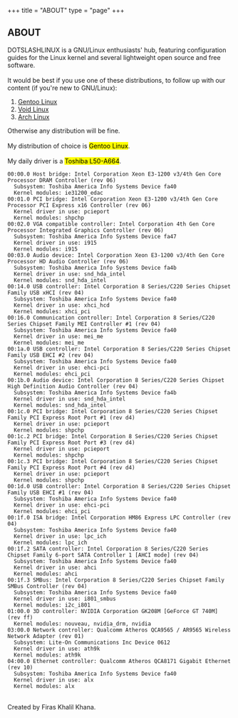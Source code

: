 +++
title = "ABOUT"
type = "page"
+++
<div class="box about">
<h2>ABOUT</h2>
DOTSLASHLINUX is a GNU/Linux enthusiasts' hub, featuring configuration guides for the Linux kernel and several lightweight open source and free software.
<br/>
<br/>
It would be best if you use one of these distributions, to follow up with our content (if you're new to GNU/Linux):
<br/>
<ol>
  <li><a href="https://gentoo.org/">Gentoo Linux</a></li>
  <li><a href="https://www.voidlinux.eu/">Void Linux</a></li>
  <li><a href="https://www.archlinux.org/">Arch Linux</a></li>
</ol>
Otherwise any distribution will be fine.
<br/>
<br/>
My distribution of choice is <mark>Gentoo Linux</mark>.
<br/>
<br/>
My daily driver is a <mark>Toshiba L50-A664</mark>.
<pre><code class="language-properties">00:00.0 Host bridge: Intel Corporation Xeon E3-1200 v3/4th Gen Core Processor DRAM Controller (rev 06)
  Subsystem: Toshiba America Info Systems Device fa40
  Kernel modules: ie31200_edac
00:01.0 PCI bridge: Intel Corporation Xeon E3-1200 v3/4th Gen Core Processor PCI Express x16 Controller (rev 06)
  Kernel driver in use: pcieport
  Kernel modules: shpchp
00:02.0 VGA compatible controller: Intel Corporation 4th Gen Core Processor Integrated Graphics Controller (rev 06)
  Subsystem: Toshiba America Info Systems Device fa47
  Kernel driver in use: i915
  Kernel modules: i915
00:03.0 Audio device: Intel Corporation Xeon E3-1200 v3/4th Gen Core Processor HD Audio Controller (rev 06)
  Subsystem: Toshiba America Info Systems Device fa4b
  Kernel driver in use: snd_hda_intel
  Kernel modules: snd_hda_intel
00:14.0 USB controller: Intel Corporation 8 Series/C220 Series Chipset Family USB xHCI (rev 04)
  Subsystem: Toshiba America Info Systems Device fa40
  Kernel driver in use: xhci_hcd
  Kernel modules: xhci_pci
00:16.0 Communication controller: Intel Corporation 8 Series/C220 Series Chipset Family MEI Controller #1 (rev 04)
  Subsystem: Toshiba America Info Systems Device fa40
  Kernel driver in use: mei_me
  Kernel modules: mei_me
00:1a.0 USB controller: Intel Corporation 8 Series/C220 Series Chipset Family USB EHCI #2 (rev 04)
  Subsystem: Toshiba America Info Systems Device fa40
  Kernel driver in use: ehci-pci
  Kernel modules: ehci_pci
00:1b.0 Audio device: Intel Corporation 8 Series/C220 Series Chipset High Definition Audio Controller (rev 04)
  Subsystem: Toshiba America Info Systems Device fa4b
  Kernel driver in use: snd_hda_intel
  Kernel modules: snd_hda_intel
00:1c.0 PCI bridge: Intel Corporation 8 Series/C220 Series Chipset Family PCI Express Root Port #1 (rev d4)
  Kernel driver in use: pcieport
  Kernel modules: shpchp
00:1c.2 PCI bridge: Intel Corporation 8 Series/C220 Series Chipset Family PCI Express Root Port #3 (rev d4)
  Kernel driver in use: pcieport
  Kernel modules: shpchp
00:1c.3 PCI bridge: Intel Corporation 8 Series/C220 Series Chipset Family PCI Express Root Port #4 (rev d4)
  Kernel driver in use: pcieport
  Kernel modules: shpchp
00:1d.0 USB controller: Intel Corporation 8 Series/C220 Series Chipset Family USB EHCI #1 (rev 04)
  Subsystem: Toshiba America Info Systems Device fa40
  Kernel driver in use: ehci-pci
  Kernel modules: ehci_pci
00:1f.0 ISA bridge: Intel Corporation HM86 Express LPC Controller (rev 04)
  Subsystem: Toshiba America Info Systems Device fa40
  Kernel driver in use: lpc_ich
  Kernel modules: lpc_ich
00:1f.2 SATA controller: Intel Corporation 8 Series/C220 Series Chipset Family 6-port SATA Controller 1 [AHCI mode] (rev 04)
  Subsystem: Toshiba America Info Systems Device fa40
  Kernel driver in use: ahci
  Kernel modules: ahci
00:1f.3 SMBus: Intel Corporation 8 Series/C220 Series Chipset Family SMBus Controller (rev 04)
  Subsystem: Toshiba America Info Systems Device fa40
  Kernel driver in use: i801_smbus
  Kernel modules: i2c_i801
01:00.0 3D controller: NVIDIA Corporation GK208M [GeForce GT 740M] (rev ff)
  Kernel modules: nouveau, nvidia_drm, nvidia
03:00.0 Network controller: Qualcomm Atheros QCA9565 / AR9565 Wireless Network Adapter (rev 01)
  Subsystem: Lite-On Communications Inc Device 0612
  Kernel driver in use: ath9k
  Kernel modules: ath9k
04:00.0 Ethernet controller: Qualcomm Atheros QCA8171 Gigabit Ethernet (rev 10)
  Subsystem: Toshiba America Info Systems Device fa40
  Kernel driver in use: alx
  Kernel modules: alx
</code></pre>
<br/>
Created by Firas Khalil Khana.
</div>
